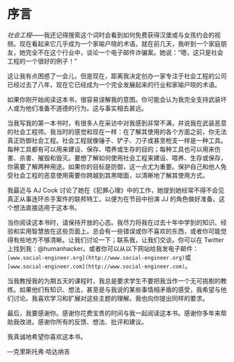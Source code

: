 # 序言

*社会工程*——我还记得搜索这个词时会看到如何免费获得汉堡或与女孩约会的视频。现在看起来它几乎成为一个家喻户晓的术语。就在前几天，我听到一个家庭朋友，她完全不在这个行业中，谈论一个电子邮件诈骗案。她说：“嗯，这只是社会工程的一个很好的例子！”

这让我有点困惑了一会儿，但是现在，距离我决定创办一家专注于社会工程的公司已经过去了八年，现在它已经成为一个完全发展起来的行业和家喻户晓的术语。

如果你刚开始阅读这本书，很容易误解我的意图。你可能会认为我完全支持武装坏人或为他们准备不道德的行为。这与事实相去甚远。

当我写我的第一本书时，有很多人在采访中对我感到非常不满，并说我在武装恶意的社会工程师。我当时的感觉和现在一样：在了解其使用的各个方面之前，你无法真正防御社会工程。社会工程就像锤子、铲子、刀子或甚至枪支一样是一种工具。每种工具都有可以用来建设、保存、喂养或生存的目的；每种工具也可以用来伤害、杀害、摧毁和毁灭。要想了解如何使用社会工程来建设、喂养、生存或保存，你需要了解两种用途。如果你的目标是防御，这一点尤为重要。保护自己和他人免受社会工程的恶意使用需要你跨越到其黑暗面，以清晰地了解其使用方式。

我最近与 AJ Cook 讨论了她在《犯罪心理》中的工作，她提到她经常不得不会见真正从事连环杀手案件的联邦特工，以便为在节目中扮演 JJ 的角色做好准备。这个想法直接适用于这本书。

当你阅读这本书时，请保持开放的心态。我尽力将我在过去十年中学到的知识、经验和实用智慧放在这些页面上。总会有一些错误或你不喜欢的东西，或者你可能觉得有些地方不够清晰。让我们讨论一下；联系我，让我们交谈。你可以在 Twitter 上找到我：@humanhacker。或者你可以从以下网站给我发电子邮件：`[www.social-engineer.org](http://www.social-engineer.org)`或`[www.social-engineer.com](http://www.social-engineer.com)`。

当我教授我的为期五天的课程时，我总是要求学生不要把我当作一个无可挑剔的教练。如果他们有知识、想法，甚至是与我说的某些事情相矛盾的感受，我希望与他们讨论。我喜欢学习和扩展对这些主题的理解。我也向你提出同样的要求。

最后，我要感谢你。感谢你花费宝贵的时间与我一起阅读这本书。感谢你多年来帮助我改进。感谢你所有的反馈、想法、批评和建议。

我真诚地希望你喜欢这本书。

—克里斯托弗·哈达纳吉
